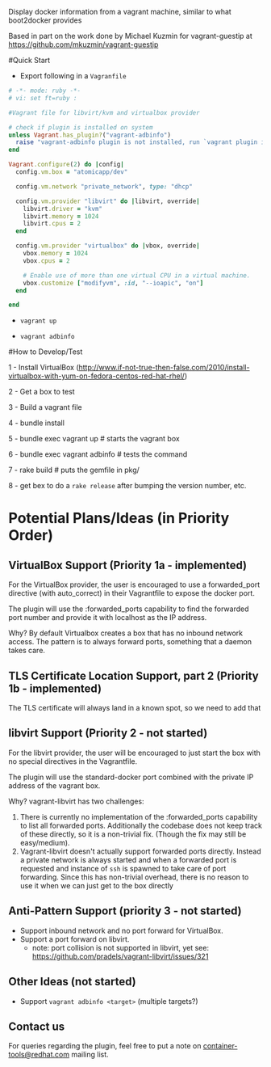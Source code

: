 Display docker information from a vagrant machine, similar to what boot2docker provides

Based in part on the work done by Michael Kuzmin for vagrant-guestip at https://github.com/mkuzmin/vagrant-guestip

#Quick Start

- Export following in a `Vagranfile`

```ruby
# -*- mode: ruby -*-
# vi: set ft=ruby :

#Vagrant file for libvirt/kvm and virtualbox provider

# check if plugin is installed on system
unless Vagrant.has_plugin?("vagrant-adbinfo")
  raise "vagrant-adbinfo plugin is not installed, run `vagrant plugin install vagrant-adbinfo` to install the plugin."
end

Vagrant.configure(2) do |config|
  config.vm.box = "atomicapp/dev"

  config.vm.network "private_network", type: "dhcp"

  config.vm.provider "libvirt" do |libvirt, override|
    libvirt.driver = "kvm"
    libvirt.memory = 1024
    libvirt.cpus = 2
  end

  config.vm.provider "virtualbox" do |vbox, override|
    vbox.memory = 1024
    vbox.cpus = 2

    # Enable use of more than one virtual CPU in a virtual machine.
    vbox.customize ["modifyvm", :id, "--ioapic", "on"]
  end

end
```

- ```vagrant up```

- ```vagrant adbinfo```


#How to Develop/Test

1 - Install VirtualBox (http://www.if-not-true-then-false.com/2010/install-virtualbox-with-yum-on-fedora-centos-red-hat-rhel/)

2 - Get a box to test

3 - Build a vagrant file

4 - bundle install

5 - bundle exec vagrant up # starts the vagrant box

6 - bundle exec vagrant adbinfo # tests the command

7 - rake build # puts the gemfile in pkg/

8 - get bex to do a `rake release` after bumping the version number, etc.


# Potential Plans/Ideas (in Priority Order)

## VirtualBox Support (Priority 1a - implemented)

For the VirtualBox provider, the user is encouraged to use a forwarded_port directive (with auto_correct) in their Vagrantfile to expose the docker port.

The plugin will use the :forwarded_ports capability to find the forwarded port number and provide it with localhost as the IP address.

Why? By default Virtualbox creates a box that has no inbound network access.  The pattern is to always forward ports, something that a daemon takes care.

## TLS Certificate Location Support, part 2 (Priority 1b - implemented)

The TLS certificate will always land in a known spot, so we need to add that

## libvirt Support (Priority 2 - not started)

For the libvirt provider, the user will be encouraged to just start the box with no special directives in the Vagrantfile.

The plugin will use the standard-docker port combined with the private IP address of the vagrant box. 

Why? vagrant-libvirt has two challenges:

1. There is currently no implementation of the :forwarded_ports capability to list all forwarded ports.  Additionally the codebase does not keep track of these directly, so it is a non-trivial fix.  (Though the fix may still be easy/medium).
2. Vagrant-libvirt doesn't actually support forwarded ports directly.  Instead a private network is always started and when a forwarded port is requested and instance of `ssh` is spawned to take care of port forwarding.  Since this has non-trivial overhead, there is no reason to use it when we can just get to the box directly

## Anti-Pattern Support (priority 3 - not started)

- Support inbound network and no port forward for VirtualBox.
- Support a port forward on libvirt.
  - note: port collision is not supported in libvirt, yet see:
    https://github.com/pradels/vagrant-libvirt/issues/321

## Other Ideas (not started)

- Support `vagrant adbinfo <target>` (multiple targets?)


## Contact us
For queries regarding the plugin, feel free to put a note on container-tools@redhat.com mailing list.
